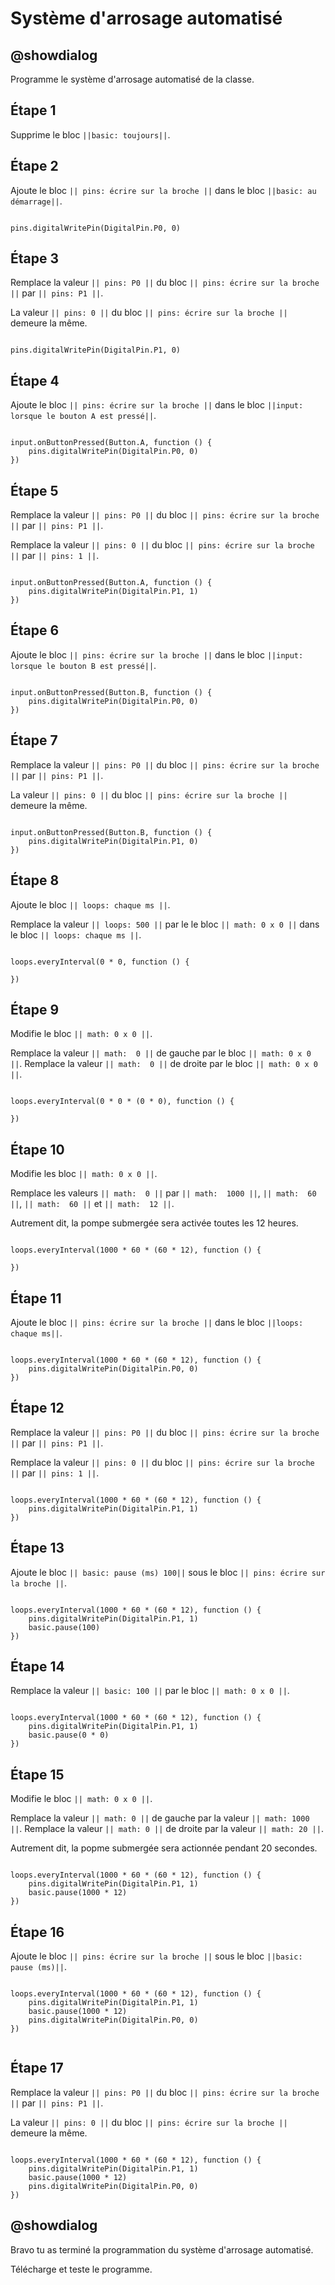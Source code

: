 # Système d'arrosage automatisé

## @showdialog
Programme le système d'arrosage automatisé de la classe.

## Étape 1

Supprime le bloc ``||basic: toujours||``.


## Étape 2

Ajoute le bloc ``|| pins: écrire sur la broche ||`` dans le bloc ``||basic: au démarrage||``.

```blocks

pins.digitalWritePin(DigitalPin.P0, 0)

```
## Étape 3

Remplace la valeur ``|| pins: P0 ||`` du bloc ``|| pins: écrire sur la broche ||`` par ``|| pins: P1 ||``.

La valeur  ``|| pins: 0 ||`` du bloc ``|| pins: écrire sur la broche ||`` demeure la même.

```blocks

pins.digitalWritePin(DigitalPin.P1, 0)

```

## Étape 4

Ajoute le bloc ``|| pins: écrire sur la broche ||`` dans le bloc ``||input: lorsque le bouton A est pressé||``.

```blocks

input.onButtonPressed(Button.A, function () {
    pins.digitalWritePin(DigitalPin.P0, 0)
})

```

## Étape 5

Remplace la valeur ``|| pins: P0 ||`` du bloc ``|| pins: écrire sur la broche ||`` par ``|| pins: P1 ||``.

Remplace la valeur  ``|| pins: 0 ||`` du bloc ``|| pins: écrire sur la broche ||`` par ``|| pins: 1 ||``.

```blocks

input.onButtonPressed(Button.A, function () {
    pins.digitalWritePin(DigitalPin.P1, 1)
})

```

## Étape 6

Ajoute le bloc ``|| pins: écrire sur la broche ||`` dans le bloc ``||input: lorsque le bouton B est pressé||``.

```blocks

input.onButtonPressed(Button.B, function () {
    pins.digitalWritePin(DigitalPin.P0, 0)
})

```

## Étape 7

Remplace la valeur ``|| pins: P0 ||`` du bloc ``|| pins: écrire sur la broche ||`` par ``|| pins: P1 ||``.

La valeur  ``|| pins: 0 ||`` du bloc ``|| pins: écrire sur la broche ||`` demeure la même.

```blocks

input.onButtonPressed(Button.B, function () {
    pins.digitalWritePin(DigitalPin.P1, 0)
})

```

## Étape 8

Ajoute le bloc ``|| loops: chaque ms ||``.

Remplace la valeur ``|| loops: 500 ||`` par le le bloc ``|| math: 0 x 0 ||`` dans le bloc ``|| loops: chaque ms ||``.

```blocks

loops.everyInterval(0 * 0, function () {
	
})

```


## Étape 9

Modifie le bloc ``|| math: 0 x 0 ||``.

Remplace la valeur ``|| math:  0 ||`` de gauche par le bloc ``|| math: 0 x 0 ||``.
Remplace la valeur ``|| math:  0 ||`` de droite par le bloc ``|| math: 0 x 0 ||``.

```blocks

loops.everyInterval(0 * 0 * (0 * 0), function () {
	
})

```
## Étape 10

Modifie les bloc ``|| math: 0 x 0 ||``.

Remplace les valeurs ``|| math:  0 ||`` par ``|| math:  1000 ||``, ``|| math:  60 ||``, ``|| math:  60 ||`` et ``|| math:  12 ||``.

Autrement dit, la pompe submergée sera activée toutes les 12 heures.

```blocks

loops.everyInterval(1000 * 60 * (60 * 12), function () {
	
})

```

## Étape 11

Ajoute le bloc ``|| pins: écrire sur la broche ||`` dans le bloc ``||loops: chaque ms||``.

```blocks

loops.everyInterval(1000 * 60 * (60 * 12), function () {
    pins.digitalWritePin(DigitalPin.P0, 0)
})

```

## Étape 12

Remplace la valeur ``|| pins: P0 ||`` du bloc ``|| pins: écrire sur la broche ||`` par ``|| pins: P1 ||``.

Remplace la valeur  ``|| pins: 0 ||`` du bloc ``|| pins: écrire sur la broche ||`` par ``|| pins: 1 ||``.

```blocks

loops.everyInterval(1000 * 60 * (60 * 12), function () {
    pins.digitalWritePin(DigitalPin.P1, 1)
})

```

## Étape 13

Ajoute le bloc ``|| basic: pause (ms) 100||`` sous le bloc ``|| pins: écrire sur la broche ||``.

```blocks

loops.everyInterval(1000 * 60 * (60 * 12), function () {
    pins.digitalWritePin(DigitalPin.P1, 1)
    basic.pause(100)
})

```

## Étape 14


Remplace la valeur ``|| basic: 100 ||`` par le bloc ``|| math: 0 x 0 ||``.

```blocks

loops.everyInterval(1000 * 60 * (60 * 12), function () {
    pins.digitalWritePin(DigitalPin.P1, 1)
    basic.pause(0 * 0)
})

```

## Étape 15

Modifie le bloc ``|| math: 0 x 0 ||``.

Remplace la valeur ``|| math: 0 ||`` de gauche par la valeur ``|| math: 1000 ||``.
Remplace la valeur ``|| math: 0 ||`` de droite par la valeur ``|| math: 20 ||``.

Autrement dit, la popme submergée sera actionnée pendant 20 secondes.

```blocks

loops.everyInterval(1000 * 60 * (60 * 12), function () {
    pins.digitalWritePin(DigitalPin.P1, 1)
    basic.pause(1000 * 12)
})

```

## Étape 16

Ajoute le bloc ``|| pins: écrire sur la broche ||`` sous le bloc ``||basic: pause (ms)||``.

```blocks

loops.everyInterval(1000 * 60 * (60 * 12), function () {
    pins.digitalWritePin(DigitalPin.P1, 1)
    basic.pause(1000 * 12)
    pins.digitalWritePin(DigitalPin.P0, 0)
})


```

## Étape 17

Remplace la valeur ``|| pins: P0 ||`` du bloc ``|| pins: écrire sur la broche ||`` par ``|| pins: P1 ||``.

La valeur  ``|| pins: 0 ||`` du bloc ``|| pins: écrire sur la broche ||`` demeure la même.

```blocks

loops.everyInterval(1000 * 60 * (60 * 12), function () {
    pins.digitalWritePin(DigitalPin.P1, 1)
    basic.pause(1000 * 12)
    pins.digitalWritePin(DigitalPin.P0, 0)
})

```

## @showdialog

Bravo tu as terminé la programmation du système d'arrosage automatisé.

Télécharge et teste le programme.
